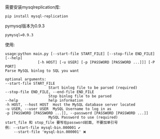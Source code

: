 需要安装mysqlreplication库: 

```
pip install mysql-replication
```

pymysql版本为0.9.3

```
pymysql=0.9.3
```

使用: 

    usage:python main.py [--start-file START_FILE] [--stop-file END_FILE] [--help]
                   [-h HOST] [-u USER] [-p [PASSWORD [PASSWORD ...]]] [-P PORT]
    Parse MySQL binlog to SQL you want
    
    optional arguments:
    --start-file START_FILE
                        Start binlog file to be parsed (required)
    --stop-file END_FILE, --end-file END_FILE
                        Stop binlog file to be parsed
    --help              help information
    -h HOST, --host HOST  Host the MySQL database server located
    -u USER, --user USER  MySQL Username to log in as
    -p [PASSWORD [PASSWORD ...]], --password [PASSWORD [PASSWORD ...]]
                        MySQL Password to use (required)
    start_file 和 stop_file 要写在password前面, 不要加单引号
    例: --start-file mysql-bin.000001 ✔
        --start-file 'mysql-bin.000001' ❌
